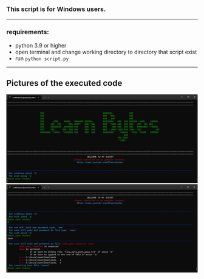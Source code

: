 ### This script is for Windows users.

***
### requirements:
* python 3.9 or higher
* open terminal and change working directory to directory that script exist
* run `python script.py`
***
## Pictures of the executed code
![photo1](./photo/photo1.png)
![photo2](./photo/photo2.png)

